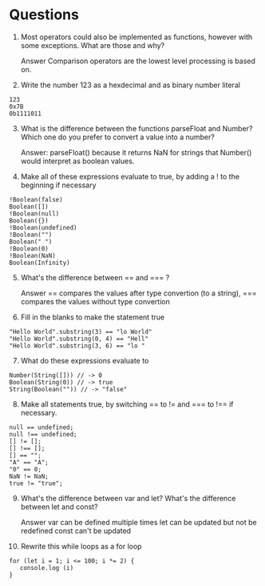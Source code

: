 # Questions

1. Most operators could also be implemented as functions, however with some exceptions. What are those and why?

   Answer
   Comparison operators are the lowest level processing is based on.

2. Write the number 123 as a hexdecimal and as binary number literal
```
123
0x7B
0b1111011
```

3. What is the difference between the functions parseFloat and Number? Which one do you prefer to convert a value into a number?

   Answer:
   parseFloat() because it returns NaN for strings that Number() would interpret as boolean values.

4. Make all of these expressions evaluate to true, by adding a ! to the beginning if necessary
```
!Boolean(false)
Boolean([])
!Boolean(null)
Boolean({})
!Boolean(undefined)
!Boolean("")
Boolean(" ")
!Boolean(0)
!Boolean(NaN)
Boolean(Infinity)
```

5. What's the difference between == and === ?

   Answer
   == compares the values after type convertion (to a string),
   === compares the values without type convertion

6. Fill in the blanks to make the statement true

```
"Hello World".substring(3) == "lo World"
"Hello World".substring(0, 4) == "Hell"
"Hello World".substring(3, 6) == "lo "
```

7. What do these expressions evaluate to

```
Number(String([])) // -> 0
Boolean(String(0)) // -> true
String(Boolean("")) // -> "false"
```

8. Make all statements true, by switching == to != and === to !== if necessary.

```
null == undefined;
null !== undefined;
[] != [];
[] !== [];
[] == "";
"A" == "A";
"0" == 0;
NaN != NaN;
true != "true";
```

9. What's the difference between var and let? What's the difference between let and const?

   Answer
   var can be defined multiple times
   let can be updated but not be redefined
   const can't be updated

10. Rewrite this while loops as a for loop

```
for (let i = 1; i <= 100; i *= 2) {
   console.log (i)
}
```
